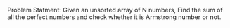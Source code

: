 Problem Statment:
Given an unsorted array of N numbers, Find the sum of all the perfect numbers and check whether it is Armstrong number or not.

